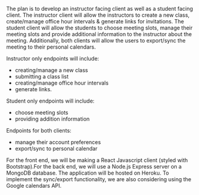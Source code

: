 The plan is to develop an instructor facing client as well as a student facing client. The instructor client will allow the instructors to create a new class, create/manage office hour intervals & generate links for invitations. The student client will allow the students to choose meeting slots, manage their meeting slots and provide additional information to the instructor about the meeting. Additionally, both clients will allow the users to export/sync the meeting to their personal calendars.

Instructor only endpoints will include: 
- creating/manage a new class
- submitting a class list
- creating/manage office hour intervals
- generate links. 

Student only endpoints will include:
- choose meeting slots
- providing addition information

Endpoints for both clients:
- manage their account preferences
- export/sync to personal calendar

For the front end, we will be making a React Javascript client (styled with Bootstrap).For the back end, we will use a Node.js Express server on a MongoDB database. The application will be hosted on Heroku. To implement the sync/export functionality, we are also considering using the Google calendars API.
